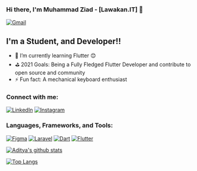 ### Hi there, I'm Muhammad Ziad - [Lawakan.IT] 👋

[<img alt="Gmail" src="https://img.shields.io/badge/hello.muhammadziadalfian07@gmail.com-D14836?style=for-the-badge&logo=gmail&logoColor=white" />][email]

## I'm a Student, and Developer!!

- 🌱 I’m currently learning Flutter 😊
- ⛳️ 2021 Goals: Being a Fully Fledged Flutter Developer and contribute to open source and community
- ⚡ Fun fact: A mechanical keyboard enthusiast


### Connect with me:

[<img alt="LinkedIn" src="https://img.shields.io/badge/Muhammad Ziad Alfian%20-%230077B5.svg?&style=for-the-badge&logo=linkedin&logoColor=white"/>][linkedin]
[<img alt="Instagram" src="https://img.shields.io/badge/ziadalfiann_%20-%23E4405F.svg?&style=for-the-badge&logo=Instagram&logoColor=white"/>][instagram]

### Languages, Frameworks, and Tools:
[<img alt="Figma" src="https://img.shields.io/badge/figma%20-%23F24E1E.svg?&style=for-the-badge&logo=figma&logoColor=white"/>][figma]
[<img alt="Laravel" src="https://img.shields.io/badge/laravel-%23FF0000.svg?&style=for-the-badge&logo=laravel&logoColor=white"/>][dart]
[<img alt="Dart" src="https://img.shields.io/badge/dart-%230175C2.svg?&style=for-the-badge&logo=dart&logoColor=white"/>][dart]
[<img alt="Flutter" src="https://img.shields.io/badge/Flutter%20-%2302569B.svg?&style=for-the-badge&logo=Flutter&logoColor=white" />][flutter]



[![Aditya's github stats](https://github-readme-stats.vercel.app/api?username=zeed-dev&show_icons=true&theme=blueberry)](https://github.com/anuraghazra/github-readme-stats)

[![Top Langs](https://github-readme-stats.vercel.app/api/top-langs/?username=zeed-dev&layout=compact&theme=blueberry)](https://github.com/anuraghazra/github-readme-stats)

[instagram]: https://www.instagram.com/ziadalfiann_
[linkedin]: https://www.linkedin.com/in/muhammad-ziad-alfian
[figma]: https://www.figma.com
[dart]: https://dart.dev
[flutter]: https://flutter.dev
[email]: mailto:hello.adityarohman@gmail.com
